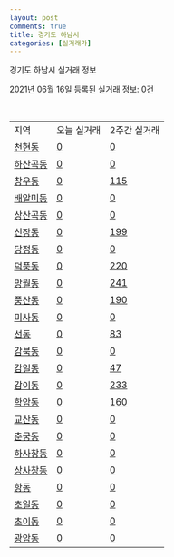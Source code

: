 ```yaml
---
layout: post
comments: true
title: 경기도 하남시
categories: [실거래가]
---
```


경기도 하남시 실거래 정보

2021년 06월 16일 등록된 실거래 정보: 0건

<script type="text/javascript">
  google.charts.load('current', {'packages':['corechart']});
  google.charts.setOnLoadCallback(drawChart);

  function drawChart() {
    var data = google.visualization.arrayToDataTable([['거래일', '매매', '전월세', '전매'], ['2021-03', 42, 156, 0], ['2021-04', 120, 324, 1], ['2021-05', 249, 395, 3], ['2021-02', 6, 45, 0], ['2021-06', 3, 144, 0]]);

    var options = {
      title: '최근 유형별 거래량 추이',
      legend: { position: 'bottom' }
    };

    var chart = new google.visualization.LineChart(document.getElementById('columnchart_material'));
    chart.draw(data, (options));
  }
</script>

<div id="columnchart_material" style="width: 450px; margin-left: -35px"></div>
<br>
<table class="sortable">
  <tr>
    <td>지역</td>
    <td>오늘 실거래</td>
    <td>2주간 실거래</td>
  </tr>

  
  <tr class="item">
    <td><a href="4145010100.html">천현동</a></td>
    <td><a href="4145010100.html">0</a></td>
    <td><a href="4145010100.html">0</a></td>
  </tr>
    

  <tr class="item">
    <td><a href="4145010200.html">하산곡동</a></td>
    <td><a href="4145010200.html">0</a></td>
    <td><a href="4145010200.html">0</a></td>
  </tr>
    

  <tr class="item">
    <td><a href="4145010300.html">창우동</a></td>
    <td><a href="4145010300.html">0</a></td>
    <td><a href="4145010300.html">115</a></td>
  </tr>
    

  <tr class="item">
    <td><a href="4145010400.html">배알미동</a></td>
    <td><a href="4145010400.html">0</a></td>
    <td><a href="4145010400.html">0</a></td>
  </tr>
    

  <tr class="item">
    <td><a href="4145010500.html">상산곡동</a></td>
    <td><a href="4145010500.html">0</a></td>
    <td><a href="4145010500.html">0</a></td>
  </tr>
    

  <tr class="item">
    <td><a href="4145010600.html">신장동</a></td>
    <td><a href="4145010600.html">0</a></td>
    <td><a href="4145010600.html">199</a></td>
  </tr>
    

  <tr class="item">
    <td><a href="4145010700.html">당정동</a></td>
    <td><a href="4145010700.html">0</a></td>
    <td><a href="4145010700.html">0</a></td>
  </tr>
    

  <tr class="item">
    <td><a href="4145010800.html">덕풍동</a></td>
    <td><a href="4145010800.html">0</a></td>
    <td><a href="4145010800.html">220</a></td>
  </tr>
    

  <tr class="item">
    <td><a href="4145010900.html">망월동</a></td>
    <td><a href="4145010900.html">0</a></td>
    <td><a href="4145010900.html">241</a></td>
  </tr>
    

  <tr class="item">
    <td><a href="4145011000.html">풍산동</a></td>
    <td><a href="4145011000.html">0</a></td>
    <td><a href="4145011000.html">190</a></td>
  </tr>
    

  <tr class="item">
    <td><a href="4145011100.html">미사동</a></td>
    <td><a href="4145011100.html">0</a></td>
    <td><a href="4145011100.html">0</a></td>
  </tr>
    

  <tr class="item">
    <td><a href="4145011200.html">선동</a></td>
    <td><a href="4145011200.html">0</a></td>
    <td><a href="4145011200.html">83</a></td>
  </tr>
    

  <tr class="item">
    <td><a href="4145011300.html">감북동</a></td>
    <td><a href="4145011300.html">0</a></td>
    <td><a href="4145011300.html">0</a></td>
  </tr>
    

  <tr class="item">
    <td><a href="4145011400.html">감일동</a></td>
    <td><a href="4145011400.html">0</a></td>
    <td><a href="4145011400.html">47</a></td>
  </tr>
    

  <tr class="item">
    <td><a href="4145011500.html">감이동</a></td>
    <td><a href="4145011500.html">0</a></td>
    <td><a href="4145011500.html">233</a></td>
  </tr>
    

  <tr class="item">
    <td><a href="4145011600.html">학암동</a></td>
    <td><a href="4145011600.html">0</a></td>
    <td><a href="4145011600.html">160</a></td>
  </tr>
    

  <tr class="item">
    <td><a href="4145011700.html">교산동</a></td>
    <td><a href="4145011700.html">0</a></td>
    <td><a href="4145011700.html">0</a></td>
  </tr>
    

  <tr class="item">
    <td><a href="4145011800.html">춘궁동</a></td>
    <td><a href="4145011800.html">0</a></td>
    <td><a href="4145011800.html">0</a></td>
  </tr>
    

  <tr class="item">
    <td><a href="4145011900.html">하사창동</a></td>
    <td><a href="4145011900.html">0</a></td>
    <td><a href="4145011900.html">0</a></td>
  </tr>
    

  <tr class="item">
    <td><a href="4145012000.html">상사창동</a></td>
    <td><a href="4145012000.html">0</a></td>
    <td><a href="4145012000.html">0</a></td>
  </tr>
    

  <tr class="item">
    <td><a href="4145012100.html">항동</a></td>
    <td><a href="4145012100.html">0</a></td>
    <td><a href="4145012100.html">0</a></td>
  </tr>
    

  <tr class="item">
    <td><a href="4145012200.html">초일동</a></td>
    <td><a href="4145012200.html">0</a></td>
    <td><a href="4145012200.html">0</a></td>
  </tr>
    

  <tr class="item">
    <td><a href="4145012300.html">초이동</a></td>
    <td><a href="4145012300.html">0</a></td>
    <td><a href="4145012300.html">0</a></td>
  </tr>
    

  <tr class="item">
    <td><a href="4145012400.html">광암동</a></td>
    <td><a href="4145012400.html">0</a></td>
    <td><a href="4145012400.html">0</a></td>
  </tr>
    


</table>


    